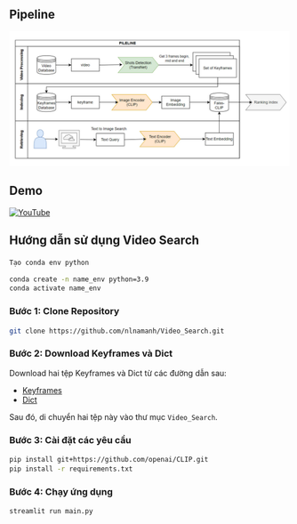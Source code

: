 ## Pipeline
<p align="center"><img src="figs/pipeline.jpg" width="800"/></p>

## Demo
[![YouTube](https://badges.aleen42.com/src/youtube.svg)](https://youtu.be/fULnllhIrqY)

## Hướng dẫn sử dụng Video Search
`Tạo conda env python`
```bash
conda create -n name_env python=3.9
conda activate name_env
```

### Bước 1: Clone Repository
```bash
git clone https://github.com/nlnamanh/Video_Search.git
```

### Bước 2: Download Keyframes và Dict
Download hai tệp Keyframes và Dict từ các đường dẫn sau:
- [Keyframes](https://drive.google.com/file/d/1-9Mn8ZjTNzKleQ4uMUYoGwXkXjep-CKP/view)
- [Dict](https://drive.google.com/file/d/1eJWNhsrcexLhZJuufuvODxndYzM_kvBm/view)

Sau đó, di chuyển hai tệp này vào thư mục `Video_Search`.

### Bước 3: Cài đặt các yêu cầu
```bash
pip install git+https://github.com/openai/CLIP.git
pip install -r requirements.txt
```

### Bước 4: Chạy ứng dụng
```bash
streamlit run main.py
```